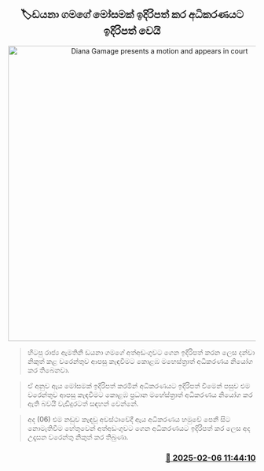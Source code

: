 <p align='center'><b><h2 align='center' title='Diana Gamage presents a motion and appears in court'>🏷ඩයනා ගමගේ මෝසමක් ඉදිරිපත් කර අධිකරණයට ඉදිරිපත් වෙයි</h2></b></p>
<p align='center'><img src='https://helakuru.sgp1.cdn.digitaloceanspaces.com/esana/images/lib/dayana-gamage-new-archived.jpg' width='600' alt='Diana Gamage presents a motion and appears in court'></p>

> හිටපු රාජ්‍ය ඇමතිනි ඩයනා ගමගේ අත්අඩංගුවට ගෙන ඉදිරිපත් කරන ලෙස දන්වා නිකුත් කළ වරෙන්තු​ව ආපසු කැඳවීමට කොළඹ මහෙස්ත්‍රාත් අධිකරණය නියෝග කර තිබෙනවා.

> ඒ අනුව ඇය මෝසමක් ඉදිරිපත් කරමින් අධිකරණයට ඉදිරිපත් වීමෙන් පසුව එම වරෙන්තුව ආපසු කැඳවීමට කොළඹ ප්‍රධාන මහේස්ත්‍රාත් අධිකරණය නියෝග කර ඇති බවයි වැඩිදුරටත් සඳහන් වෙන්නේ.

> අද (06) එම නඩුව කැඳවූ අවස්ථාවේදී ඇය අධිකරණය හමුවේ පෙනී සිට නොමැතිවීම හේතුවෙන් අත්අඩංගුවට ගෙන අධිකරණයට ඉදිරිපත් කර ලෙස අද උදෑසන වරෙන්තු නිකුත් කර තිබුණා. 



<h3 align='right'><a href='https://www.helakuru.lk/esana/p/107223/'>📅 2025-02-06 11:44:10</a></h3>
